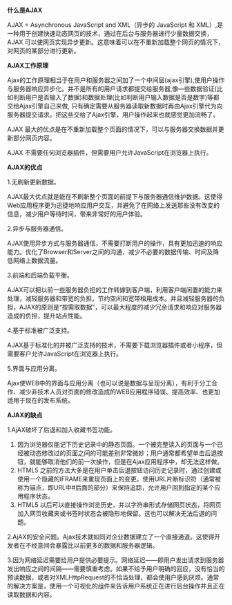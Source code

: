 **什么是AJAX**

AJAX = Asynchronous JavaScript and XML（异步的 JavaScript 和 XML）,是一种用于创建快速动态网页的技术，通过在后台与服务器进行少量数据交换，AJAX 可以使网页实现异步更新。这意味着可以在不重新加载整个网页的情况下，对网页的某部分进行更新。

**AJAX工作原理**

Ajax的工作原理相当于在用户和服务器之间加了一个中间层(ajax引擎),使用户操作与服务器响应异步化。并不是所有的用户请求都提交给服务器,像—些数据验证(比如判断用户是否输入了数据)和数据处理(比如判断用户输入数据是否是数字)等都交给Ajax引擎自己来做, 只有确定需要从服务器读取新数据时再由Ajax引擎代为向服务器提交请求。把这些交给了Ajax引擎，用户操作起来也就感觉更加流畅了。

AJAX 最大的优点是在不重新加载整个页面的情况下，可以与服务器交换数据并更新部分网页内容。

AJAX 不需要任何浏览器插件，但需要用户允许JavaScript在浏览器上执行。

**AJAX的优点**

1.无刷新更新数据。

AJAX最大优点就是能在不刷新整个页面的前提下与服务器通信维护数据。这使得Web应用程序更为迅捷地响应用户交互，并避免了在网络上发送那些没有改变的信息，减少用户等待时间，带来非常好的用户体验。

2.异步与服务器通信。

AJAX使用异步方式与服务器通信，不需要打断用户的操作，具有更加迅速的响应能力。优化了Browser和Server之间的沟通，减少不必要的数据传输、时间及降低网络上数据流量。

3.前端和后端负载平衡。

AJAX可以把以前一些服务器负担的工作转嫁到客户端，利用客户端闲置的能力来处理，减轻服务器和带宽的负担，节约空间和宽带租用成本。并且减轻服务器的负担，AJAX的原则是“按需取数据”，可以最大程度的减少冗余请求和响应对服务器造成的负担，提升站点性能。

4.基于标准被广泛支持。

AJAX基于标准化的并被广泛支持的技术，不需要下载浏览器插件或者小程序，但需要客户允许JavaScript在浏览器上执行。

5.界面与应用分离。

Ajax使WEB中的界面与应用分离（也可以说是数据与呈现分离），有利于分工合作、减少非技术人员对页面的修改造成的WEB应用程序错误、提高效率、也更加适用于现在的发布系统。

**AJAX的缺点**

1.AjAX破坏了后退和加入收藏书签功能。
1) 因为浏览器仅能记下历史记录中的静态页面。一个被完整读入的页面与一个已经被动态修改过的页面之间的可能差别非常微妙；用户通常都希望单击后退按钮，就能够取消他们的前一次操作，但是在Ajax应用程序中，却无法这样做。
2) HTML5 之前的方法大多是在用户单击后退按钮访问历史记录时，通过创建或使用一个隐藏的IFRAME来重现页面上的变更。使用URL片断标识符（通常被称为锚点，即URL中#后面的部分）来保持追踪，允许用户回到指定的某个应用程序状态。
3) HTML5 以后可以直接操作浏览历史，并以字符串形式存储网页状态，将网页加入网页收藏夹或书签时状态会被隐形地保留。这也可以解决无法后退的问题。

2.AjAX的安全问题。Ajax技术就如同对企业数据建立了一个直接通道。这使得开发者在不经意间会暴露比以前更多的数据和服务器逻辑。

3.因为网络延迟需要给用户提供必要提示。网络延迟——即用户发出请求到服务器发出响应之间的间隔——需要慎重考虑。如果不给予用户明确的回应，没有恰当的预读数据，或者对XMLHttpRequest的不恰当处理，都会使用户感到厌烦。通常的解决方案是，使用一个可视化的组件来告诉用户系统正在进行后台操作并且正在读取数据和内容。

